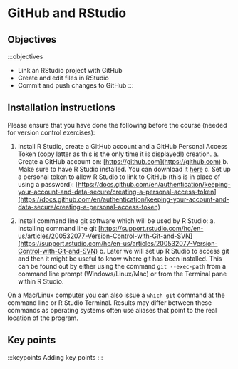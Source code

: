 

# GitHub and RStudio

## Objectives
:::objectives

* Link an RStudio project with GitHub
* Create and edit files in RStudio
* Commit and push changes to GitHub
:::

## Installation instructions

Please ensure that you have done the following before the course (needed for version control exercises):

1. Install R Studio, create a GitHub account and a GitHub Personal Access Token (copy latter as this is the only time it is displayed!) creation.
    a. Create a GitHub account on: [https://github.com](https://github.com)
    b. Make sure to have R Studio installed. You can download it [here](https://www.rstudio.com/products/rstudio/download/)
    c. Set up a personal token to allow R Studio to link to GitHub (this is in place of using a password): 
[https://docs.github.com/en/authentication/keeping-your-account-and-data-secure/creating-a-personal-access-token](https://docs.github.com/en/authentication/keeping-your-account-and-data-secure/creating-a-personal-access-token)

2. Install command line git software which will be used by R Studio:
    a. Installing command line git
[https://support.rstudio.com/hc/en-us/articles/200532077-Version-Control-with-Git-and-SVN](https://support.rstudio.com/hc/en-us/articles/200532077-Version-Control-with-Git-and-SVN)
    b. Later we will set up R Studio to access git and then it might be useful to know where git has been installed. This can be found out by either using the command `git --exec-path` from a command line prompt (Windows/Linux/Mac) or from the Terminal pane within R Studio.

On a Mac/Linux computer you can also issue a `which git` command at the command line or R Studio Terminal. Results may differ between these commands as operating systems often use aliases that point to the real location of the program.

## Key points

:::keypoints
Adding key points
:::

